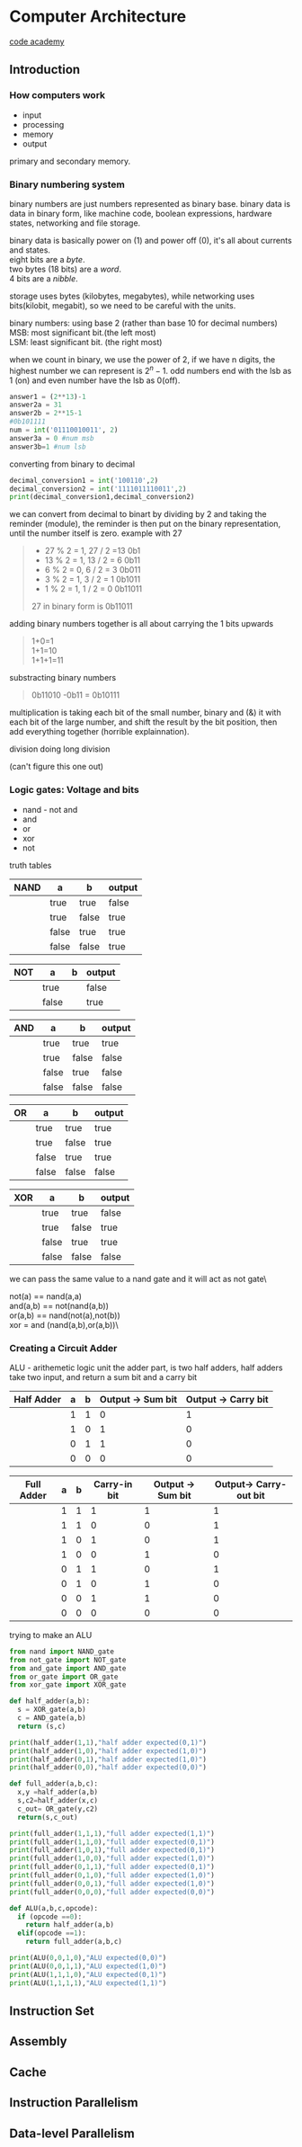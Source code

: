 <!--
ignore these words in spell check for this file
// cSpell:ignore nand elif
-->

# Computer Architecture

[code academy](https://www.codecademy.com/learn/computer-architecture)

## Introduction

### How computers work

- input
- processing
- memory
- output

primary and secondary memory.

### Binary numbering system

binary numbers are just numbers represented as binary base.
binary data is data in binary form, like machine code, boolean expressions, hardware states, networking and file storage.

binary data is basically power on (1) and power off (0), it's all about currents and states.\
eight bits are a _byte_.\
two bytes (18 bits) are a _word_.\
4 bits are a _nibble_.

storage uses bytes (kilobytes, megabytes), while networking uses bits(kilobit, megabit), so we need to be careful with the units.

binary numbers: using base 2 (rather than base 10 for decimal numbers)\
MSB: most significant bit.(the left most)\
LSM: least significant bit. (the right most)

when we count in binary, we use the power of 2, if we have n digits, the highest number we can represent is $2^{n}-1$.
odd numbers end with the lsb as 1 (on) and even number have the lsb as 0(off).

```python
answer1 = (2**13)-1
answer2a = 31
answer2b = 2**15-1
#0b101111
num = int('01110010011', 2)
answer3a = 0 #num msb
answer3b=1 #num lsb
```

converting from binary to decimal

```python
decimal_conversion1 = int('100110',2)
decimal_conversion2 = int('1111011110011',2)
print(decimal_conversion1,decimal_conversion2)
```

we can convert from decimal to binart by dividing by 2 and taking the reminder (module), the reminder is then put on the binary representation, until the number itself is zero.
example with 27

> - 27 % 2 = 1, 27 / 2 =13 0b1
> - 13 % 2 = 1, 13 / 2 = 6 0b11
> - 6 % 2 = 0, 6 / 2 = 3 0b011
> - 3 % 2 = 1, 3 / 2 = 1 0b1011
> - 1 % 2 = 1, 1 / 2 = 0 0b11011
>
> 27 in binary form is 0b11011

adding binary numbers together is all about carrying the 1 bits upwards

> 1+0=1\
> 1+1=10\
> 1+1+1=11

substracting binary numbers

> 0b11010 -0b11 = 0b10111

multiplication is taking each bit of the small number, binary and (&) it with each bit of the large number, and shift the result by the bit position, then add everything together (horrible explainnation).

division
doing long division

(can't figure this one out)

### Logic gates: Voltage and bits

- nand - not and
- and
- or
- xor
- not

truth tables

| NAND | a     | b     | output |
| ---- | ----- | ----- | ------ |
|      | true  | true  | false  |
|      | true  | false | true   |
|      | false | true  | true   |
|      | false | false | true   |

| NOT | a     | b   | output |
| --- | ----- | --- | ------ |
|     | true  |     | false  |
|     | false |     | true   |

| AND | a     | b     | output |
| --- | ----- | ----- | ------ |
|     | true  | true  | true   |
|     | true  | false | false  |
|     | false | true  | false  |
|     | false | false | false  |

| OR  | a     | b     | output |
| --- | ----- | ----- | ------ |
|     | true  | true  | true   |
|     | true  | false | true   |
|     | false | true  | true   |
|     | false | false | false  |

| XOR | a     | b     | output |
| --- | ----- | ----- | ------ |
|     | true  | true  | false  |
|     | true  | false | true   |
|     | false | true  | true   |
|     | false | false | false  |

we can pass the same value to a nand gate and it will act as not gate\

not(a) == nand(a,a)\
and(a,b) == not(nand(a,b))\
or(a,b) == nand(not(a),not(b))\
xor = and (nand(a,b),or(a,b))\

### Creating a Circuit Adder

ALU - arithemetic logic unit
the adder part, is two half adders, half adders take two input, and return a sum bit and a carry bit

| Half Adder | a   | b   | Output -> Sum bit | Output -> Carry bit |
| ---------- | --- | --- | ----------------- | ------------------- |
|            | 1   | 1   | 0                 | 1                   |
|            | 1   | 0   | 1                 | 0                   |
|            | 0   | 1   | 1                 | 0                   |
|            | 0   | 0   | 0                 | 0                   |

| Full Adder | a   | b   | Carry-in bit | Output -> Sum bit | Output-> Carry-out bit |
| ---------- | --- | --- | ------------ | ----------------- | ---------------------- |
|            | 1   | 1   | 1            | 1                 | 1                      |
|            | 1   | 1   | 0            | 0                 | 1                      |
|            | 1   | 0   | 1            | 0                 | 1                      |
|            | 1   | 0   | 0            | 1                 | 0                      |
|            | 0   | 1   | 1            | 0                 | 1                      |
|            | 0   | 1   | 0            | 1                 | 0                      |
|            | 0   | 0   | 1            | 1                 | 0                      |
|            | 0   | 0   | 0            | 0                 | 0                      |

trying to make an ALU

```python
from nand import NAND_gate
from not_gate import NOT_gate
from and_gate import AND_gate
from or_gate import OR_gate
from xor_gate import XOR_gate

def half_adder(a,b):
  s = XOR_gate(a,b)
  c = AND_gate(a,b)
  return (s,c)

print(half_adder(1,1),"half adder expected(0,1)")
print(half_adder(1,0),"half adder expected(1,0)")
print(half_adder(0,1),"half adder expected(1,0)")
print(half_adder(0,0),"half adder expected(0,0)")

def full_adder(a,b,c):
  x,y =half_adder(a,b)
  s,c2=half_adder(x,c)
  c_out= OR_gate(y,c2)
  return(s,c_out)

print(full_adder(1,1,1),"full adder expected(1,1)")
print(full_adder(1,1,0),"full adder expected(0,1)")
print(full_adder(1,0,1),"full adder expected(0,1)")
print(full_adder(1,0,0),"full adder expected(1,0)")
print(full_adder(0,1,1),"full adder expected(0,1)")
print(full_adder(0,1,0),"full adder expected(1,0)")
print(full_adder(0,0,1),"full adder expected(1,0)")
print(full_adder(0,0,0),"full adder expected(0,0)")

def ALU(a,b,c,opcode):
  if (opcode ==0):
    return half_adder(a,b)
  elif(opcode ==1):
    return full_adder(a,b,c)

print(ALU(0,0,1,0),"ALU expected(0,0)")
print(ALU(0,0,1,1),"ALU expected(1,0)")
print(ALU(1,1,1,0),"ALU expected(0,1)")
print(ALU(1,1,1,1),"ALU expected(1,1)")
```

## Instruction Set

## Assembly

## Cache

## Instruction Parallelism

## Data-level Parallelism
